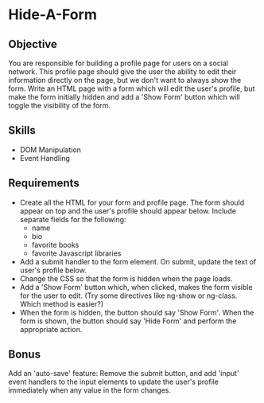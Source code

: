 Hide-A-Form
==========

Objective
----------

You are responsible for building a profile page for users on a social network. This profile page should give the user the ability to edit their information directly on the page, but we don't want to always show the form. Write an HTML page with a form which will edit the user's profile, but make the form initially hidden and add a 'Show Form' button which will toggle the visibility of the form.

Skills
--------
- DOM Manipulation
- Event Handling

Requirements
-----------
- Create all the HTML for your form and profile page. The form should appear on top and the user's profile should appear below. Include separate fields for the following:
    - name
    - bio
    - favorite books
    - favorite Javascript libraries
- Add a submit handler to the form element. On submit, update the text of user's profile below.
- Change the CSS so that the form is hidden when the page loads.
- Add a 'Show Form' button which, when clicked, makes the form visible for the user to edit. (Try some directives like ng-show or ng-class. Which method is easier?)
- When the form is hidden, the button should say 'Show Form'. When the form is shown, the button should say 'Hide Form' and perform the appropriate action.

Bonus
--------

Add an 'auto-save' feature: Remove the submit button, and add 'input' event handlers to the input elements to update the user's profile immediately when any value in the form changes.